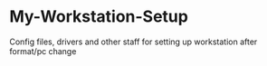 # My-Workstation-Setup
 Config files, drivers and other staff for setting up workstation after format/pc change
